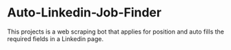 # Auto-Linkedin-Job-Finder
This projects is a web scraping bot that applies for position and auto fills the required fields in a Linkedin page. 
